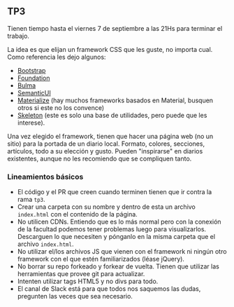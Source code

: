 ﻿## TP3

Tienen tiempo hasta el viernes 7 de septiembre a las 21Hs para terminar el trabajo.

La idea es que elijan un framework CSS que les guste, no importa cual. Como referencia les dejo algunos:

- [Bootstrap](http://getbootstrap.com/)
- [Foundation](https://foundation.zurb.com/)
- [Bulma](https://bulma.io/)
- [SemanticUI](https://semantic-ui.com/)
- [Materialize](https://materializecss.com/) (hay muchos frameworks basados en Material, busquen otros si este no los convence)
- [Skeleton](http://getskeleton.com/) (este es solo una base de utilidades, pero puede que les interese).

Una vez elegido el framework, tienen que hacer una página web (no un sitio) para la portada de un diario local. Formato, colores, secciones, artículos, todo a su elección y gusto. Pueden "inspirarse" en diarios existentes, aunque no les recomiendo que se compliquen tanto.

### Lineamientos básicos

- El código y el PR que creen cuando terminen tienen que ir contra la rama `tp3`.
- Crear una carpeta con su nombre y dentro de esta un archivo `index.html` con el contenido de la página.
- No utilicen CDNs. Entiendo que es lo más normal pero con la conexión de la facultad podemos tener problemas luego para visualizarlos. Descarguen lo que necesiten y pónganlo en la misma carpeta que el archivo `index.html`.
- No utilizar el/los archivos JS que vienen con el framework ni ningún otro framework con el que estén familiarizados (léase jQuery).
- No borrar su repo forkeado y forkear de vuelta. Tienen que utilizar las herramientas que provee git para actualizar.
- Intenten utilizar tags HTML5 y no divs para todo.
- El canal de Slack está para que todos nos saquemos las dudas, pregunten las veces que sea necesario.
